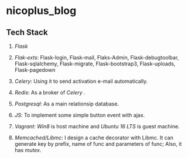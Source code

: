 # nicoplus_blog


## Tech Stack

1. *Flask*

2. *Flak-exts*: Flask-login, Flask-mail, Flaks-Admin, Flask-debugtoolbar, Flask-sqlalchemy, Flask-migrate, Flask-bootstrap3, Flask-uploads, Flask-pagedown

3. *Celery*: Using it to send activation e-mail automatically.

4. *Redis*: As a broker of *Celery* .

5. *Postgresql*: As a main relationsip database.

6. *JS*: To implement some simple button event with ajax.

7. *Vagrant*: *Win8* is host machine and *Ubuntu 16 LTS* is guest machine.

8. *Memcached/Libmc*: I design a cache decorator with Libmc. It can generate key by prefix, name of func and parameters of func; Also, it has *mutex*.
